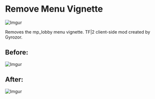 # Remove Menu Vignette
![Imgur](https://i.imgur.com/uI6DOZ7.png)

Removes the mp_lobby menu vignette. TF|2 client-side mod created by Gyrozor.

## Before:
![Imgur](https://i.imgur.com/eHuFavB.png)

## After:
![Imgur](https://i.imgur.com/OutdO16.png)
